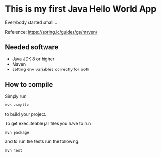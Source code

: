 # This is my first Java Hello World App

Everybody started small...

Reference:
https://spring.io/guides/gs/maven/

## Needed software

- Java JDK 8 or higher
- Maven
- setting env variables correctly for both

## How to compile

Simply run 
```
mvn compile
```
to build your project.

To get executeable jar files you have to run 
```
mvn package
```
and to run the tests run the following:
```
mvn test
```